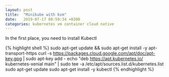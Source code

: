 ```yaml
---
layout: post
title:  "Minikube with kvm"
date:   2019-07-17 08:59:34 +0200
categories: kubernetes vm container cloud native
---
```


In the first place, you need to install Kubectl

{% highlight shell %}
sudo apt-get update && sudo apt-get install -y apt-transport-https
curl -s https://packages.cloud.google.com/apt/doc/apt-key.gpg | sudo apt-key add -
echo "deb https://apt.kubernetes.io/ kubernetes-xenial main" | sudo tee -a /etc/apt/sources.list.d/kubernetes.list
sudo apt-get update
sudo apt-get install -y kubectl
{% endhighlight %}

